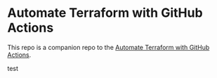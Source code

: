 # Automate Terraform with GitHub Actions 


This repo is a companion repo to the [Automate Terraform with GitHub Actions](https://learn.hashicorp.com/tutorials/terraform/github-actions?in=terraform/automation).

test
